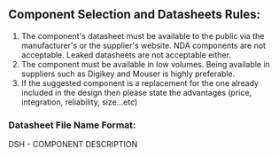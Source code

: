 ## Component Selection and Datasheets Rules:

 1. The component's datasheet must be available to the public via the manufacturer's or the supplier's website. NDA components are not acceptable. Leaked datasheets are not acceptable either.
 2. The component must be available in low volumes. Being available in suppliers such as Digikey and Mouser is highly preferable.
 3. If the suggested component is a replacement for the one already included in the design then please state the advantages (price, integration, reliability, size...etc)
 
 ### Datasheet File Name Format: 
 
 DSH - COMPONENT DESCRIPTION
